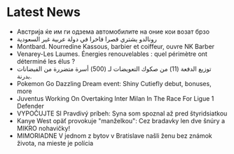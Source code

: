 # Latest News
-  Австрија ќе им ги одзема автомобилите на оние кои возат брзо
-  رونالدو يشتري قصرا فاخرا في دولة عربية غير السعودية
-  Montbard. Nourredine Kassous, barbier et coiffeur, ouvre NK Barber
-  Venarey-Les Laumes. Énergies renouvelables : quel périmètre ont déterminé les élus ?
-  توزيع الدفعة (11) من صكوك التعويضات لـ (500) أسرة متضررة من الفيضانات بدرنة.
-  Pokemon Go Dazzling Dream event: Shiny Cutiefly debut, bonuses, more
-  Juventus Working On Overtaking Inter Milan In The Race For Ligue 1 Defender
-  VYPOČUJTE SI Pravdivý príbeh: Syna som spoznal až pred štyridsiatkou
-  Kanye West opäť provokuje "manželkou": Cez bradavky len dve šnúry a MIKRO nohavičky!
-  MIMORIADNE V jednom z bytov v Bratislave našli ženu bez známok života, na mieste je polícia
